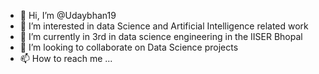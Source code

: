 - 👋 Hi, I’m @Udaybhan19
- 👀 I’m interested in data Science and Artificial Intelligence related work
- 🌱 I’m currently in 3rd in data science engineering in the IISER Bhopal
- 💞️ I’m looking to collaborate on Data Science projects
- 📫 How to reach me ...

<!---
Udaybhan19/Udaybhan19 is a ✨ special ✨ repository because its `README.md` (this file) appears on your GitHub profile.
You can click the Preview link to take a look at your changes.
--->

